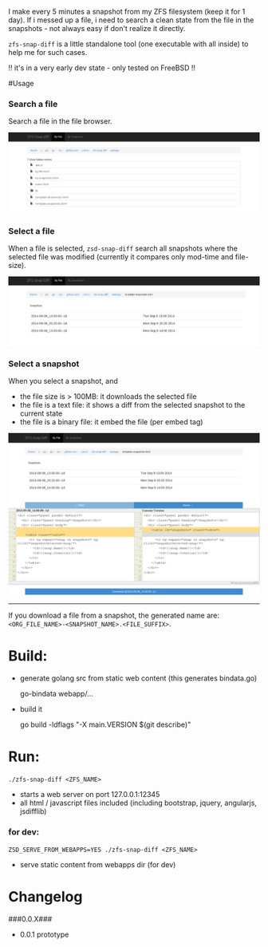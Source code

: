 I make every 5 minutes a snapshot from my ZFS filesystem (keep it for 1 day).
If i messed up a file, i need to search a clean state from the file in the snapshots - not always easy if don't realize it directly.

`zfs-snap-diff` is a little standalone tool (one executable with all inside) to help me for such cases.

!! it's in a very early dev state - only tested on FreeBSD !!


#Usage

### Search a file
  
Search a file in the file browser.
    
![File Browser](doc/zsd-file-browser.png)

### Select a file

When a file is selected, `zsd-snap-diff` search all snapshots where the selected file was modified (currently it compares only mod-time and file-size).
    
![File selected](doc/zsd-file-selected.png)
  


### Select a snapshot


When you select a snapshot, and

  * the file size is > 100MB: it downloads the selected file
  * the file is a text file: it shows a diff from the selected snapshot to the current state
  * the file is a binary file: it embed the file (per embed tag)

![File Diff](doc/zsd-snap-selected.png)  

----

If you download a file from a snapshot, the generated name are: `<ORG_FILE_NAME>-<SNAPSHOT_NAME>.<FILE_SUFFIX>`.


  


  
# Build:

  * generate golang src from static web content (this generates bindata.go)
  
      go-bindata webapp/...

  * build it
  
      go build -ldflags "-X main.VERSION $(git describe)"

# Run:

  
`./zfs-snap-diff <ZFS_NAME>` 

  * starts a web server on port 127.0.0.1:12345 
  * all html / javascript files included (including bootstrap, jquery, angularjs, jsdifflib)



### for dev:
  
`ZSD_SERVE_FROM_WEBAPPS=YES ./zfs-snap-diff <ZFS_NAME>` 

  * serve static content from webapps dir (for dev)

# Changelog

###0.0.X###
  * 0.0.1 prototype  
